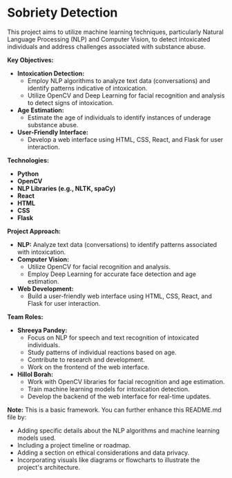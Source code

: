 # Sobriety Detection

This project aims to utilize machine learning techniques, particularly Natural Language Processing (NLP) and Computer Vision, to detect intoxicated individuals and address challenges associated with substance abuse. 

**Key Objectives:**

* **Intoxication Detection:** 
    * Employ NLP algorithms to analyze text data (conversations) and identify patterns indicative of intoxication.
    * Utilize OpenCV and Deep Learning for facial recognition and analysis to detect signs of intoxication.
* **Age Estimation:**
    * Estimate the age of individuals to identify instances of underage substance abuse.
* **User-Friendly Interface:**
    * Develop a web interface using HTML, CSS, React, and Flask for user interaction.

**Technologies:**

* **Python**
* **OpenCV**
* **NLP Libraries (e.g., NLTK, spaCy)**
* **React**
* **HTML**
* **CSS**
* **Flask**

**Project Approach:**

* **NLP:** Analyze text data (conversations) to identify patterns associated with intoxication.
* **Computer Vision:**
    * Utilize OpenCV for facial recognition and analysis.
    * Employ Deep Learning for accurate face detection and age estimation.
* **Web Development:**
    * Build a user-friendly web interface using HTML, CSS, React, and Flask for user interaction.

**Team Roles:**

* **Shreeya Pandey:**
    * Focus on NLP for speech and text recognition of intoxicated individuals.
    * Study patterns of individual reactions based on age.
    * Contribute to research and development.
    * Work on the frontend of the web interface.
* **Hillol Borah:**
    * Work with OpenCV libraries for facial recognition and age estimation.
    * Train machine learning models for intoxication detection.
    * Develop the backend of the web interface for real-time updates.

**Note:** This is a basic framework. You can further enhance this README.md file by:

* Adding specific details about the NLP algorithms and machine learning models used.
* Including a project timeline or roadmap.
* Adding a section on ethical considerations and data privacy.
* Incorporating visuals like diagrams or flowcharts to illustrate the project's architecture.
